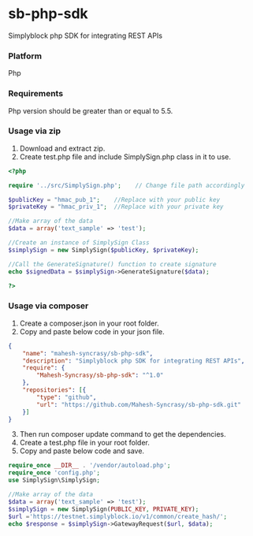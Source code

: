 
# sb-php-sdk
Simplyblock php SDK for integrating REST APIs

### Platform
Php

### Requirements
Php version should be greater than or equal to 5.5.

### Usage via zip
1. Download and extract zip.
2. Create test.php file and include SimplySign.php class in it to use.

```php
<?php

require '../src/SimplySign.php';    // Change file path accordingly

$publicKey = "hmac_pub_1";    //Replace with your public key
$privateKey = "hmac_priv_1";  //Replace with your private key

//Make array of the data
$data = array('text_sample' => 'test'); 

//Create an instance of SimplySign Class
$simplySign = new SimplySign($publicKey, $privateKey);    

//Call the GenerateSignature() function to create signature
echo $signedData = $simplySign->GenerateSignature($data);    

?>
```
### Usage via composer
1. Create a composer.json in your root folder.
2. Copy and paste below code in your json file.

```json
{
	"name": "mahesh-syncrasy/sb-php-sdk",
	"description": "Simplyblock php SDK for integrating REST APIs",
	"require": {
		"Mahesh-Syncrasy/sb-php-sdk": "^1.0"
	},
	"repositories": [{
		"type": "github",
		"url": "https://github.com/Mahesh-Syncrasy/sb-php-sdk.git"
	}]
}

```
3. Then run composer update command to get the dependencies.
4. Create a test.php file in your root folder.
5. Copy and paste below code and save.

```php
require_once __DIR__ . '/vendor/autoload.php';
require_once 'config.php';
use SimplySign\SimplySign;

//Make array of the data
$data = array('text_sample' => 'test'); 
$simplySign = new SimplySign(PUBLIC_KEY, PRIVATE_KEY);
$url ='https://testnet.simplyblock.io/v1/common/create_hash/';
echo $response = $simplySign->GatewayRequest($url, $data);

```

